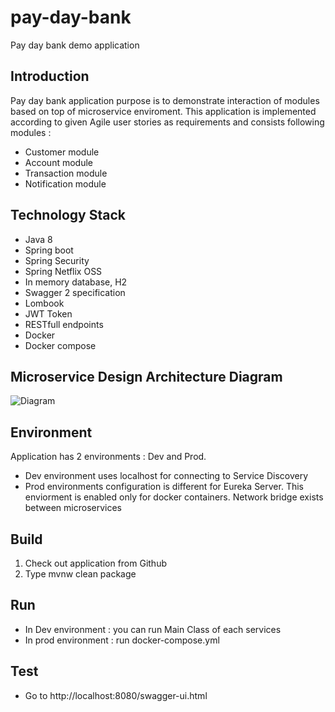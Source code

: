 # pay-day-bank
Pay day bank demo application

## Introduction
Pay day bank application purpose is to demonstrate interaction of modules based on top of microservice enviroment. This application 
is implemented according to given Agile user stories as requirements and consists following modules :
- Customer module
- Account module
- Transaction module
- Notification module

## Technology Stack
- Java 8
- Spring boot
- Spring Security
- Spring Netflix OSS
- In memory database, H2
- Swagger 2 specification 
- Lombook
- JWT Token
- RESTfull endpoints
- Docker
- Docker compose


## Microservice Design Architecture Diagram
![Diagram](https://user-images.githubusercontent.com/468827/75636283-af76a880-5c36-11ea-8ac5-afa8ee3eebca.jpg)


## Environment
Application has 2 environments : Dev and Prod.
 - Dev environment uses localhost for connecting to Service Discovery
 - Prod environments configuration is different for Eureka Server. This enviorment is enabled only for docker containers. 
   Network bridge exists between microservices


## Build
1. Check out application from Github
2. Type mvnw clean package

## Run
 - In Dev environment  : you can run Main Class of each services 
 - In prod environment : run docker-compose.yml

## Test 
- Go to http://localhost:8080/swagger-ui.html 

